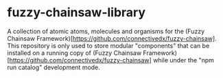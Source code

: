 # fuzzy-chainsaw-library
A collection of atomic atoms, molecules and organisms for the (Fuzzy Chainsaw Framework)[https://github.com/connectivedx/fuzzy-chainsaw].
This repository is only used to store modular "components" that can be installed on a running copy of (Fuzzy Chainsaw Framework)[https://github.com/connectivedx/fuzzy-chainsaw] while under the "npm run catalog" development mode.
